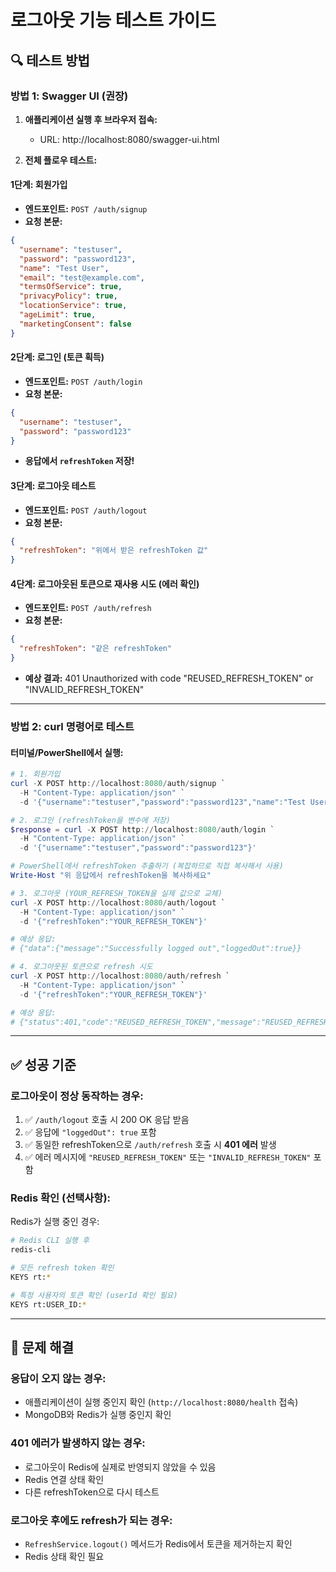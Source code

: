 # 로그아웃 기능 테스트 가이드

## 🔍 테스트 방법

### 방법 1: Swagger UI (권장)

1. **애플리케이션 실행 후 브라우저 접속:**
   - URL: http://localhost:8080/swagger-ui.html

2. **전체 플로우 테스트:**

#### 1단계: 회원가입
- **엔드포인트:** `POST /auth/signup`
- **요청 본문:**
```json
{
  "username": "testuser",
  "password": "password123",
  "name": "Test User",
  "email": "test@example.com",
  "termsOfService": true,
  "privacyPolicy": true,
  "locationService": true,
  "ageLimit": true,
  "marketingConsent": false
}
```

#### 2단계: 로그인 (토큰 획득)
- **엔드포인트:** `POST /auth/login`
- **요청 본문:**
```json
{
  "username": "testuser",
  "password": "password123"
}
```
- **응답에서 `refreshToken` 저장!**

#### 3단계: 로그아웃 테스트
- **엔드포인트:** `POST /auth/logout`
- **요청 본문:**
```json
{
  "refreshToken": "위에서 받은 refreshToken 값"
}
```

#### 4단계: 로그아웃된 토큰으로 재사용 시도 (에러 확인)
- **엔드포인트:** `POST /auth/refresh`
- **요청 본문:**
```json
{
  "refreshToken": "같은 refreshToken"
}
```
- **예상 결과:** 401 Unauthorized with code "REUSED_REFRESH_TOKEN" or "INVALID_REFRESH_TOKEN"

---

### 방법 2: curl 명령어로 테스트

#### 터미널/PowerShell에서 실행:

```powershell
# 1. 회원가입
curl -X POST http://localhost:8080/auth/signup `
  -H "Content-Type: application/json" `
  -d '{"username":"testuser","password":"password123","name":"Test User","email":"test@example.com","termsOfService":true,"privacyPolicy":true,"locationService":true,"ageLimit":true,"marketingConsent":false}'

# 2. 로그인 (refreshToken을 변수에 저장)
$response = curl -X POST http://localhost:8080/auth/login `
  -H "Content-Type: application/json" `
  -d '{"username":"testuser","password":"password123"}'

# PowerShell에서 refreshToken 추출하기 (복잡하므로 직접 복사해서 사용)
Write-Host "위 응답에서 refreshToken을 복사하세요"

# 3. 로그아웃 (YOUR_REFRESH_TOKEN을 실제 값으로 교체)
curl -X POST http://localhost:8080/auth/logout `
  -H "Content-Type: application/json" `
  -d '{"refreshToken":"YOUR_REFRESH_TOKEN"}'

# 예상 응답:
# {"data":{"message":"Successfully logged out","loggedOut":true}}

# 4. 로그아웃된 토큰으로 refresh 시도
curl -X POST http://localhost:8080/auth/refresh `
  -H "Content-Type: application/json" `
  -d '{"refreshToken":"YOUR_REFRESH_TOKEN"}'

# 예상 응답:
# {"status":401,"code":"REUSED_REFRESH_TOKEN","message":"REUSED_REFRESH_TOKEN"}
```

---

## ✅ 성공 기준

### 로그아웃이 정상 동작하는 경우:
1. ✅ `/auth/logout` 호출 시 200 OK 응답 받음
2. ✅ 응답에 `"loggedOut": true` 포함
3. ✅ 동일한 refreshToken으로 `/auth/refresh` 호출 시 **401 에러** 발생
4. ✅ 에러 메시지에 `"REUSED_REFRESH_TOKEN"` 또는 `"INVALID_REFRESH_TOKEN"` 포함

### Redis 확인 (선택사항):
Redis가 실행 중인 경우:
```bash
# Redis CLI 실행 후
redis-cli

# 모든 refresh token 확인
KEYS rt:*

# 특정 사용자의 토큰 확인 (userId 확인 필요)
KEYS rt:USER_ID:*
```

---

## 🐛 문제 해결

### 응답이 오지 않는 경우:
- 애플리케이션이 실행 중인지 확인 (`http://localhost:8080/health` 접속)
- MongoDB와 Redis가 실행 중인지 확인

### 401 에러가 발생하지 않는 경우:
- 로그아웃이 Redis에 실제로 반영되지 않았을 수 있음
- Redis 연결 상태 확인
- 다른 refreshToken으로 다시 테스트

### 로그아웃 후에도 refresh가 되는 경우:
- `RefreshService.logout()` 메서드가 Redis에서 토큰을 제거하는지 확인
- Redis 상태 확인 필요

